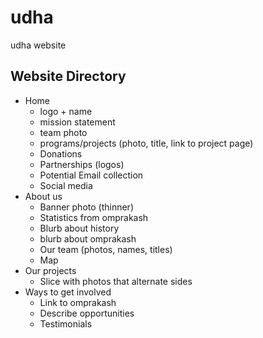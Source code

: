 # udha
udha website

## Website Directory
- Home
    - logo + name
    - mission statement
    - team photo
    - programs/projects (photo, title, link to project page)
    - Donations
    - Partnerships (logos)
    - Potential Email collection
    - Social media
- About us
    - Banner photo (thinner)
    - Statistics from omprakash
    - Blurb about history
    - blurb about omprakash
    - Our team (photos, names, titles)
    - Map
- Our projects
    - Slice with photos that alternate sides
- Ways to get involved 
    - Link to omprakash
    - Describe opportunities
    - Testimonials